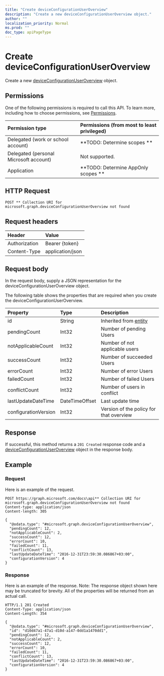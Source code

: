 ```yaml
---
title: "Create deviceConfigurationUserOverview"
description: "Create a new deviceConfigurationUserOverview object."
author: ""
localization_priority: Normal
ms.prod: ""
doc_type: apiPageType
---
```


# Create deviceConfigurationUserOverview

Create a new [deviceConfigurationUserOverview](../resources/deviceconfigurationuseroverview.md) object.

## Permissions
One of the following permissions is required to call this API. To learn more, including how to choose permissions, see [Permissions](/concepts/permissions-reference.md).

|Permission type|Permissions (from most to least privileged)|
|:---|:---|
|Delegated (work or school account)|**TODO: Determine scopes **|
|Delegated (personal Microsoft account)|Not supported.|
|Application|**TODO: Determine AppOnly scopes **|

## HTTP Request
<!-- {
  "blockType": "ignored"
}
-->
``` http
POST ** Collection URI for microsoft.graph.deviceConfigurationUserOverview not found
```

## Request headers
|Header|Value|
|:---|:---|
|Authorization|Bearer {token}|
|Content-Type|application/json|

## Request body
In the request body, supply a JSON representation for the deviceConfigurationUserOverview object.

The following table shows the properties that are required when you create the deviceConfigurationUserOverview.

|Property|Type|Description|
|:---|:---|:---|
|id|String| Inherited from [entity](../resources/entity.md)|
|pendingCount|Int32|Number of pending Users|
|notApplicableCount|Int32|Number of not applicable users|
|successCount|Int32|Number of succeeded Users|
|errorCount|Int32|Number of error Users|
|failedCount|Int32|Number of failed Users|
|conflictCount|Int32|Number of users in conflict|
|lastUpdateDateTime|DateTimeOffset|Last update time|
|configurationVersion|Int32|Version of the policy for that overview|



## Response
If successful, this method returns a `201 Created` response code and a [deviceConfigurationUserOverview](../resources/deviceconfigurationuseroverview.md) object in the response body.

## Example

### Request
Here is an example of the request.
<!-- {
  "blockType": "request",
  "name": "create_deviceconfigurationuseroverview_from_"
}
-->
``` http
POST https://graph.microsoft.com/docs\api** Collection URI for microsoft.graph.deviceConfigurationUserOverview not found
Content-type: application/json
Content-length: 305

{
  "@odata.type": "#microsoft.graph.deviceConfigurationUserOverview",
  "pendingCount": 12,
  "notApplicableCount": 2,
  "successCount": 12,
  "errorCount": 10,
  "failedCount": 11,
  "conflictCount": 13,
  "lastUpdateDateTime": "2016-12-31T23:59:30.086867+03:00",
  "configurationVersion": 4
}
```

### Response
Here is an example of the response. Note: The response object shown here may be truncated for brevity. All of the properties will be returned from an actual call.
<!-- {
  "blockType": "response",
  "truncated": true,
  "@odata.type": "microsoft.graph.deviceconfigurationuseroverview"
}
-->
``` http
HTTP/1.1 201 Created
Content-Type: application/json
Content-Length: 354

{
  "@odata.type": "#microsoft.graph.deviceConfigurationUserOverview",
  "id": "d10d47a1-47a1-d10d-a147-0dd1a1470dd1",
  "pendingCount": 12,
  "notApplicableCount": 2,
  "successCount": 12,
  "errorCount": 10,
  "failedCount": 11,
  "conflictCount": 13,
  "lastUpdateDateTime": "2016-12-31T23:59:30.086867+03:00",
  "configurationVersion": 4
}
```

